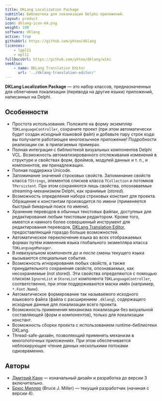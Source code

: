 ```yaml
---
title: DKLang Localization Package
subtitle: Библиотека для локализации Delphi-приложений.
layout: product
icon: dklang-icon-64.png
weight: 100
software: dklang
active: true
githubUrl: https://github.com/yktoo/dklang
licenses:
    - lgpl21
    - mpl11
fullDocsUrl: https://github.com/yktoo/dklang/wiki
seeAlso:
    - name: DKLang Translation Editor
      url: '../dklang-translation-editor/'
---
```


**DKLang Localization Package** — это набор классов, предназначенных для облегчения локализации (перевода на другие языки) приложений, написанных на Delphi.

## Особенности

* Простота использования. Положите на форму экземпляр `TDKLanguageController`, сохраните проект (при этом автоматически будет создан исходный языковой файл) и добавьте пару строк кода: вы получаете работающее многоязычное приложение! Подробности реализации см. в прилагаемых примерах.
* Полная интеграция с библиотекой визуальных компонентов Delphi VCL. Возможность автоматизированного отслеживания изменений в структуре и свойствах форм, фреймов, модулей данных и т.&nbsp;п., и компонентов, им принадлежащих.
* Полная поддержка Unicode.
* Запоминание значений строковых свойств. Запоминание свойств класса `TStrings`, элементов списков класса `TCollection` и потомков `TPersistent`. При этом сохраняются лишь свойства, опознаваемые streaming-механизмом Delphi, как хранимые (*stored*).
* Возможность определения набора строковых констант для проекта. Обращение к константам производится по имени (применяется быстрый бинарный поиск по имени).
* Хранение переводов в обычных текстовых файлах, доступных для редактирования любым текстовым редактором. Кроме того, имеется и намного более совершенный инструмент для редактирования переводов, [DKLang Translation Editor](/software/dklang-translation-editor), предоставляющий гораздо больше возможностей.
* Автоматическое переключение языка во всех отображаемых формах путём изменения языка глобального экзмепляра класса `TDKLanguageManager`.
* В невизуальном компоненте *до* и *после* смены текущего языка вызываются специальные события.
* Возможность игнорирования любых свойств, а также принудительного сохранения свойств, опознаваемых, как несохраняемые (not stored). Эти свойства определяются с помощью списком `IgnoreList` и `StoreList` компонента `TDKLanguageController`, соответственно, при этом поддерживаются маски имён (например, `*.Font.Name`).
* Автоматическое формирование так называемого исходного языкового файла (файла с расширением `.dklang`), содержащего исходные данные для локализации всего проекта.
* Возможность применения механизма локализации без визуальной составляющей (форм и компонентов), только для локализации констант.
* Возможность сборки проекта с использованием runtime-библиотеки DKLang.
* Thread-safe-дизайн, позволяющий применять механизм в многопоточных приложениях. При этом обеспечивается неблокирующее чтение данных несколькими потоками одновременно.

## Авторы

* [Дмитрий Канн](https://yktoo.com/) — изначальный дизайн и разработка до версии 3 включительно.
* [Брюс Миллер](http://rules-of-thumb.com/) (Bruce J. Miller) — текущий разработчик (начиная с версии 4).
